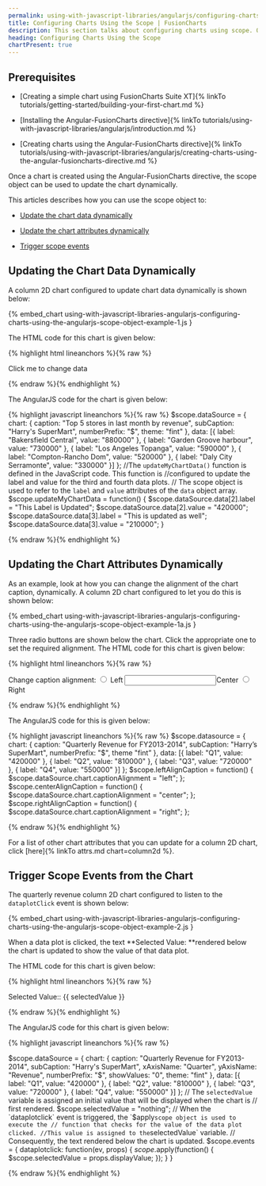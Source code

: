 ```yaml
---
permalink: using-with-javascript-libraries/angularjs/configuring-charts-using-the-angularjs-scope-object.html
title: Configuring Charts Using the Scope | FusionCharts
description: This section talks about configuring charts using scope. Once a chart is created, the scope object can be used to update the chart dynamically.
heading: Configuring Charts Using the Scope
chartPresent: true
---
```


## Prerequisites

* [Creating a simple chart using FusionCharts Suite XT]{% linkTo tutorials/getting-started/building-your-first-chart.md %}

* [Installing the Angular-FusionCharts directive]{% linkTo tutorials/using-with-javascript-libraries/angularjs/introduction.md %}

* [Creating charts using the Angular-FusionCharts directive]{% linkTo tutorials/using-with-javascript-libraries/angularjs/creating-charts-using-the-angular-fusioncharts-directive.md %}

Once a chart is created using the Angular-FusionCharts directive, the scope object can be used to update the chart dynamically.

This articles describes how you can use the scope object to:

* <a href="{{ site.baseurl }}using-with-javascript-libraries/angularjs/configuring-charts-using-the-angularjs-scope-object.html#updating-the-chart-data-dynamically">Update the chart data dynamically</a>

* <a href="{{ site.baseurl }}using-with-javascript-libraries/angularjs/configuring-charts-using-the-angularjs-scope-object.html#updating-the-chart-attributes-dynamically">Update the chart attributes dynamically</a>

* <a href="{{ site.baseurl }}using-with-javascript-libraries/angularjs/configuring-charts-using-the-angularjs-scope-object.html#trigger-scope-events-from-the-chart">Trigger scope events</a>

## Updating the Chart Data Dynamically

A column 2D chart configured to update chart data dynamically is shown below:

{% embed_chart using-with-javascript-libraries-angularjs-configuring-charts-using-the-angularjs-scope-object-example-1.js }


The HTML code for this chart is given below:

{% highlight html lineanchors %}{% raw %}
<!-- The `fusioncharts` directive is used as an attribute of the `<div> element. -->
<div fusioncharts width="400" height="300" type="column2d" , datasource="{{dataSource}}"></div>
<!-- Create a button, which when clicked will call the `updateMyChartData()` function. -->
<p><a class="btn btn-default" ng-click="updateMyChartData()">Click me to change data</a></p>

{% endraw %}{% endhighlight %}

The AngularJS code for the chart is given below:

{% highlight javascript lineanchors %}{% raw %}
$scope.dataSource = {
    chart: {
        caption: "Top 5 stores in last month by revenue",
        subCaption: "Harry's SuperMart",
        numberPrefix: "$",
        theme: "fint"
    },
    data: [{
        label: "Bakersfield Central",
        value: "880000"
    }, {
        label: "Garden Groove harbour",
        value: "730000"
    }, {
        label: "Los Angeles Topanga",
        value: "590000"
    }, {
        label: "Compton-Rancho Dom",
        value: "520000"
    }, {
        label: "Daly City Serramonte",
        value: "330000"
    }]
};
//The `updateMyChartData()` function is defined in the JavaScript code. This function is
//configured to update the label and value for the third and fourth data plots.
// The scope object is used to refer to the `label` and `value` attributes of the `data` object array.
$scope.updateMyChartData = function() {
    $scope.dataSource.data[2].label = "This Label is Updated";
    $scope.dataSource.data[2].value = "420000";
    $scope.dataSource.data[3].label = "This is updated as well";
    $scope.dataSource.data[3].value = "210000";
}

{% endraw %}{% endhighlight %}

## Updating the Chart Attributes Dynamically

As an example, look at how you can change the alignment of the chart caption, dynamically.
A column 2D chart configured to let you do this is shown below:

{% embed_chart using-with-javascript-libraries-angularjs-configuring-charts-using-the-angularjs-scope-object-example-1a.js }

Three radio buttons are shown below the chart. Click the appropriate one to set the required alignment.
The HTML code for this chart is given below:

{% highlight html lineanchors %}{% raw %}
<div fusioncharts width="400" height=" 300" type="column2d",dataSource=" {{dataSource}}"></div>
<p>
    Change caption alignment:
    <!--Add radio buttons to update the caption alignment. -->
    <input type="radio" id="left" name="captionalignment" ng-click="leftAlignCaption()"> Left </input>
    <input type=" radio" id="center" name="captionalignment" checked="1" ng-click="centerAlignCaption()">Center</input>
    <input type="radio" id="right" name="captionalignment" ng-click="rightAlignCaption()"> Right </input>
</p>

{% endraw %}{% endhighlight %}

The AngularJS code for this is given below:

{% highlight javascript lineanchors %}{% raw %}
$scope.datasource = {
    chart: {
        caption: "Quarterly Revenue for FY2013-2014",
        subCaption: "Harry’s SuperMart",
        numberPrefix: "$",
        theme "fint”
    },
    data: [{
        label: "Q1",
        value: "420000"
    }, {
        label: "Q2",
        value: "810000"
    }, {
        label: "Q3",
        value: "720000"
    }, {
        label: "Q4",
        value: "550000"
    }]
};
$scope.leftAlignCaption = function() {
    $scope.dataSource.chart.captionAlignment = "left";
};
$scope.centerAlignCaption = function() {
    $scope.dataSource.chart.captionAlignment = "center";
};
$scope.rightAlignCaption = function() {
    $scope.dataSource.chart.captionAlignment = "right";
};

{% endraw %}{% endhighlight %}

<p class="text-info">For a list of other chart attributes that you can update for a column 2D chart, click [here]{% linkTo attrs.md chart=column2d %}.</p>

## Trigger Scope Events from the Chart

The quarterly revenue column 2D chart configured to listen to the `dataplotClick` event is shown below:

{% embed_chart using-with-javascript-libraries-angularjs-configuring-charts-using-the-angularjs-scope-object-example-2.js }

When a data plot is clicked, the text **Selected Value: **rendered below the chart is updated to show the value of that data plot.

The HTML code for this chart is given below:

{% highlight html lineanchors %}{% raw %}
<div fusioncharts width="600" height="400" type="column2d" , datasource="{{dataSource}}" events="events"></div>
<!-- The `selectedValue` variable is defined to store the label and the value of the data plot that is clicked. -->
<p>Selected Value:: {{ selectedValue }}</p>

{% endraw %}{% endhighlight %}

The AngularJS code for this chart is given below:

{% highlight javascript lineanchors %}{% raw %}

$scope.dataSource = {
    chart: {
        caption: "Quarterly Revenue for FY2013-2014",
        subCaption: "Harry's SuperMart",
        xAxisName: "Quarter",
        yAxisName: "Revenue",
        numberPrefix: "$",
        showValues: "0",
        theme: "fint"
    },
    data: [{
        label: "Q1",
        value: "420000"
    }, {
        label: "Q2",
        value: "810000"
    }, {
        label: "Q3",
        value: "720000"
    }, {
        label: "Q4",
        value: "550000"
    }]
};
// The `selectedValue` variable is assigned an initial value that will be displayed when the chart is
// first rendered.
$scope.selectedValue = "nothing";
// When the `dataplotclick` event is triggered, the `$apply` scope object is used to execute the
// function that checks for the value of the data plot clicked.
//This value is assigned to the `selectedValue` variable.
// Consequently, the text rendered below the chart is updated.
$scope.events = {
    dataplotclick: function(ev, props) {
        $scope.$apply(function() {
            $scope.selectedValue = props.displayValue;
        });
    }
}

{% endraw %}{% endhighlight %}
